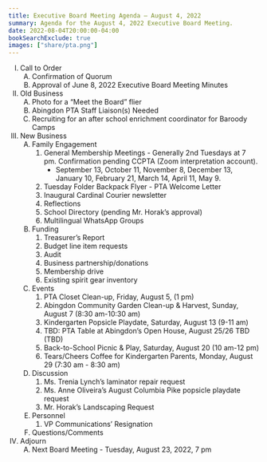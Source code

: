 ```yaml
---
title: Executive Board Meeting Agenda — August 4, 2022
summary: Agenda for the August 4, 2022 Executive Board Meeting.
date: 2022-08-04T20:00:00-04:00
bookSearchExclude: true
images: ["share/pta.png"]
---
```


<style type="text/css">
    ol { list-style-type: upper-roman; }
    ol ol { list-style-type: upper-alpha; }
    ol ol ol { list-style-type: decimal; }
    ol ol ol ol { list-style-type: lower-alpha; }
    ul { list-style-type: disc; }
</style>

1. Call to Order
    1. Confirmation of Quorum
    1. Approval of June 8, 2022 Executive Board Meeting Minutes
1.  Old Business
    1. Photo for a “Meet the Board” flier
    1. Abingdon PTA Staff Liaison(s) Needed
    1. Recruiting for an after school enrichment coordinator for Baroody Camps
1. New Business
    1. Family Engagement
        1. General Membership Meetings - Generally 2nd Tuesdays at 7 pm. Confirmation pending CCPTA (Zoom interpretation account).
            - September 13, October 11, November 8, December 13, January 10, February 21, March 14, April 11, May 9.
        1. Tuesday Folder Backpack Flyer - PTA Welcome Letter
        1. Inaugural Cardinal Courier newsletter
        1. Reflections
        1. School Directory (pending Mr. Horak’s approval)
        1. Multilingual WhatsApp Groups
    1. Funding
        1. Treasurer’s Report 
        1. Budget line item requests
        1. Audit
        1. Business partnership/donations
        1. Membership drive
        1. Existing spirit gear inventory
    1. Events
        1. PTA Closet Clean-up, Friday, August 5, (1 pm)
        1. Abingdon Community Garden Clean-up & Harvest, Sunday, August 7 (8:30 am-10:30 am)
        1. Kindergarten Popsicle Playdate, Saturday, August 13 (9-11 am)
        1. TBD: PTA Table at Abingdon’s Open House, August 25/26 TBD (TBD)
        1. Back-to-School Picnic & Play, Saturday, August 20 (10 am-12 pm)
        1. Tears/Cheers Coffee for Kindergarten Parents, Monday, August 29 (7:30 am - 8:30 am) 
    1. Discussion
        1. Ms. Trenia Lynch’s laminator repair request
        1. Ms. Anne Oliveira’s August Columbia Pike popsicle playdate request
        1. Mr. Horak’s Landscaping Request
    1. Personnel
        1. VP Communications’ Resignation
    1. Questions/Comments
1. Adjourn
    1. Next Board Meeting - Tuesday, August 23, 2022, 7 pm
